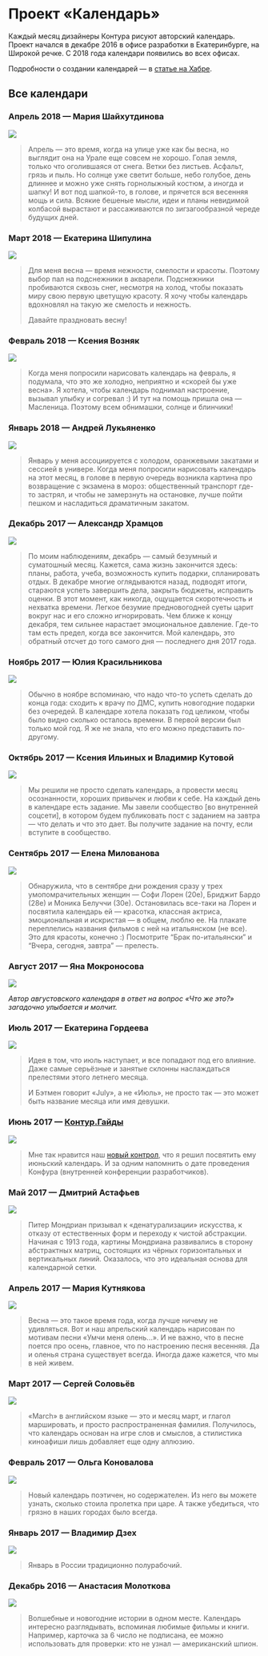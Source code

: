 # Проект «Календарь»

Каждый месяц дизайнеры Контура рисуют авторский календарь. Проект начался в декабре 2016 в офисе разработки в Екатеринбурге, на Широкой речке. С 2018 года календари появились во всех офисах.

Подробности о создании календарей — в [статье на Хабре](https://habrahabr.ru/company/skbkontur/blog/348620/).

## Все календари

### Апрель 2018 — Мария Шайхутдинова

[![](thumbnails/2018.04.png)](https://drive.google.com/open?id=1q92tu4Z_xBtKckt1ekinAR-i3vRIzkR-)

> Апрель — это время, когда на улице уже как бы весна, но выглядит она на Урале еще совсем не хорошо. Голая земля, только что оголившаяся от снега. Ветки без листьев. Асфальт, грязь и пыль. Но солнце уже светит больше, небо голубое, день длиннее и можно уже снять горнолыжный костюм, а иногда и шапку! И вот под шапкой-то, в голове, и прячется вся весенняя мощь и сила. Всякие бешеные мысли, идеи и планы невидимой колбасой вырастают и рассаживаются по зигзагообразной череде будущих дней.

### Март 2018 — Екатерина Шипулина

[![](thumbnails/2018.03.png)](https://drive.google.com/file/d/1Q4JxsFkBgJQ1bT0k7AvoO-UOPUVf-1p4/view)

> Для меня весна — время нежности, смелости и красоты. Поэтому выбор пал на подснежники в акварели. Подснежники пробиваются сквозь снег, несмотря на холод, чтобы показать миру свою первую цветущую красоту. Я хочу чтобы календарь вдохновлял на такую же смелость и нежность.
> 
> Давайте праздновать весну!

### Февраль 2018 — Ксения Возняк

[![](thumbnails/2018.02.png)](https://drive.google.com/file/d/1LSAMABF5v9LjlSRPyvgi5v7LQUCzQnaT/view)

> Когда меня попросили нарисовать календарь на февраль, я подумала, что это же холодно, неприятно и «скорей бы уже весна». Я хотела, чтобы календарь поднимал настроение, вызывал улыбку и согревал :) И тут на помощь пришла она — Масленица. Поэтому всем обнимашки, солнце и блинчики!

### Январь 2018 — Андрей Лукьяненко

[![](thumbnails/2018.01.png)](https://drive.google.com/file/d/1IyROXA9rsi_swm8DQWKa2zLx7hPLrtZE/view)

> Январь у меня ассоциируется с холодом, оранжевыми закатами и сессией в универе. Когда меня попросили нарисовать календарь на этот месяц, в голове в первую очередь возникла картина про возвращение с экзамена в мороз: общественный транспорт где-то застрял, и чтобы не замерзнуть на остановке, лучше пойти пешком и насладиться драматичным закатом.

### Декабрь 2017 — Александр Храмцов

[![](thumbnails/2017.12.png)](https://drive.google.com/file/d/1Hu4mx9S0ciwVokamDC7_wmDN8SONe0-f/view)

> По моим наблюдениям, декабрь — самый безумный и суматошный месяц. Кажется, сама жизнь закончится здесь: планы, работа, учеба, возможность купить подарки, спланировать отдых. В декабре многие оглядываются назад, подводят итоги, стараются успеть завершить дела, закрыть бюджеты, исправить оценки. В этот момент, как никогда, ощущается скоротечность и нехватка времени. Легкое безумие предновогодней суеты царит вокруг нас и его сложно игнорировать. Чем ближе к концу декабря, тем сильнее нарастает эмоциональное давление. Где-то там есть предел, когда все закончится. Мой календарь, это обратный отсчет до того самого дня — последнего дня 2017 года.

### Ноябрь 2017 — Юлия Красильникова

[![](thumbnails/2017.11.png)](https://drive.google.com/file/d/0Bybt74dksHj8Q0VaWHZyV1Q2Qjg/view)

> Обычно в ноябре вспоминаю, что надо что-то успеть сделать до конца года: сходить к врачу по ДМС, купить новогодние подарки без очередей. В календаре хотела показать год целиком, чтобы было видно сколько осталось времени. В первой версии был только мой год. Я же не знала, что его можно представить по-другому.

### Октябрь 2017 — Ксения Ильиных и Владимир Кутовой

[![](thumbnails/2017.10.png)](https://drive.google.com/file/d/0Bybt74dksHj8UFlWdzRzT2FPRm8/view)

> Мы решили не просто сделать календарь, а провести месяц осознанности, хороших привычек и любви к себе. На каждый день в календаре есть задание. Мы завели сообщество [во внутренней соцсети], в котором будем публиковать пост с заданием на завтра — что делать и что это дает. Вы получите задание на почту, если вступите в сообщество.

### Сентябрь 2017 — Елена Милованова

[![](thumbnails/2017.09.png)](https://drive.google.com/file/d/0Bybt74dksHj8Vkhpd1ZfSk1UNGM/view)

> Обнаружила, что в сентябре дни рождения сразу у трех умопомрачительных женщин — Софи Лорен (20е), Бриджит Бардо (28е) и Моника Белуччи (30е). Остановилась все-таки на Лорен и посвятила календарь ей — красотка, классная актриса, эмоциональная и искристая — в общем, люблю ее. На плакате переплелись названия фильмов с ней на итальянском (не все). Это для красоты, конечно :) Посмотрите “Брак по-итальянски” и “Вчера, сегодня, завтра” — прелесть.

### Август 2017 — Яна Мокроносова

[![](thumbnails/2017.08.png)](https://drive.google.com/file/d/0Bybt74dksHj8aUtkcDNrX3htTmM/view)

*Автор августовского календаря в ответ на вопрос «Что же это?» загадочно улыбается и молчит.*

### Июль 2017 — Екатерина Гордеева

[![](thumbnails/2017.07.png)](https://drive.google.com/file/d/0Bybt74dksHj8djJxSFZXVENxaE0/view)

> Идея в том, что июль наступает, и все попадают под его влияние. Даже самые серьёзные и занятые склонны наслаждаться прелестями этого летнего месяца.
> 
> И Бэтмен говорит «July», а не «Июль», не просто так — это может быть название месяца или имя девушки.

### Июнь 2017 — [Контур.Гайды](https://guides.kontur.ru)

[![](thumbnails/2017.06.png)](https://drive.google.com/file/d/0Bybt74dksHj8d3I5NG85d0xkVnc/view)

> Мне так нравится наш [новый контрол](https://guides.kontur.ru/controls/calendar/), что я решил посвятить ему июньский календарь. И за одним напомнить о дате проведения Конфура (внутренней конференции разработчиков).

### Май 2017 — Дмитрий Астафьев

[![](thumbnails/2017.05.png)](https://drive.google.com/file/d/0Bybt74dksHj8ZDhyOEN2dW1wRkU/view)

> Питер Мондриан призывал к «денатурализации» искусства, к отказу от естественных форм и переходу к чистой абстракции. Начиная с 1913 года, картины Мондриана развивались в сторону абстрактных матриц, состоящих из чёрных горизонтальных и вертикальных линий. Оказалось, что это идеальная основа для календарной сетки.

### Апрель 2017 — Мария Кутнякова

[![](thumbnails/2017.04.png)](https://drive.google.com/file/d/0Bybt74dksHj8TzFYTHNFSHlodlE/view)

> Весна — это такое время года, когда лучше ничему не удивляться. Вот и наш апрельский календарь нарисован по мотивам песни «Умчи меня олень...». И не важно, что в песне поется про осень, главное, что по настроению песня весенняя. Да и оленья страна существует всегда. Иногда даже кажется, что мы в ней живем.

### Март 2017 — Сергей Соловьёв

[![](thumbnails/2017.03.png)](https://drive.google.com/file/d/0Bybt74dksHj8YUt1N1loeTc4dms/view)

> «March» в английском языке — это и месяц март, и глагол маршировать, и просто распространенная фамилия. Получилось, что календарь основан на игре слов и смыслов, а стилистика киноафиши лишь добавляет еще одну аллюзию.

### Февраль 2017 — Ольга Коновалова

[![](thumbnails/2017.02.png)](https://drive.google.com/file/d/0Bybt74dksHj8MFh4VVI2RWhNSTg/view)

> Новый календарь поэтичен, но содержателен. Из него вы можете узнать, сколько стоила пролетка при царе. А также убедиться, что грязно в наших городах было всегда.

### Январь 2017 — Владимир Дзех

[![](thumbnails/2017.01.png)](https://drive.google.com/file/d/0Bybt74dksHj8OHlEdkNTVG5Odmc/view)

> Январь в России традиционно полурабочий.

### Декабрь 2016 — Анастасия Молоткова

[![](thumbnails/2016.12.png)](images/2016.12.jpg)

> Волшебные и новогодние истории в одном месте. Календарь интересно разглядывать, вспоминая любимые фильмы и книги. Например, карточка за 6 число не подписана, ее можно использовать для проверки: кто не узнал — американский шпион.
